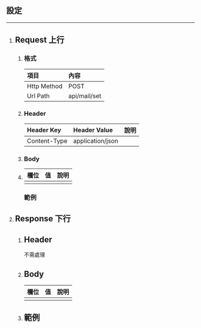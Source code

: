 ## 設定

---

1. ## Request 上行

   1. ### 格式

      | 項目 | 內容 |
      | :--- | :--- |
      | Http Method | POST |
      | Url Path | api/mail/set |
   2. ### Header

      | Header Key | Header Value | 說明 |
      | :--- | :--- | :--- |
      | Content-Type | application/json |  |
   3. ### Body
   4. | 欄位 | 值 | 說明 |
      | :--- | :--- | :--- |
      |  |  |  |

      ### 範例
2. ## Response 下行

   1. ## Header

      不需處理

   2. ## Body

      | 欄位 | 值 | 說明 |
      | :--- | :--- | :--- |
      |  |  |  |
   3. ## 範例

## 



